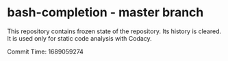 # bash-completion - master branch

This repository contains frozen state of the repository.
Its history is cleared. It is used only for static code
analysis with Codacy.

Commit Time: 1689059274